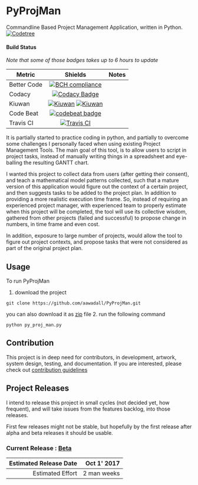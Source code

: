 
# PyProjMan
Commandline Based Project Management Application, written in Python. 
[![Codetree](https://codetree.com/images/managed-with-codetree.svg)](https://codetree.com/projects/KAo6)

#### Build Status 

 _Note that some of those badges takes up to 6 hours to update_
 
Metric      | Shields | Notes
------------|:---------:|------
Better Code | [![BCH compliance](https://bettercodehub.com/edge/badge/aawadall/PyProjMan?branch=master)](https://bettercodehub.com/) |
Codacy      | [![Codacy Badge](https://api.codacy.com/project/badge/Grade/e78e070a51a84885b5d9af3815923669)](https://www.codacy.com/app/aawadall/PyProjMan?utm_source=github.com&amp;utm_medium=referral&amp;utm_content=aawadall/PyProjMan&amp;utm_campaign=Badge_Grade) |
Kiuwan      | [![Kiuwan](https://www.kiuwan.com/github/aawadall/PyProjMan/badges/security.svg)](https://www.kiuwan.com/github/aawadall/PyProjMan) [![Kiuwan](https://www.kiuwan.com/github/aawadall/PyProjMan/badges/quality.svg)](https://www.kiuwan.com/github/aawadall/PyProjMan) |
Code Beat   | [![codebeat badge](https://codebeat.co/badges/32726467-44fd-4686-b768-60335e03a1a1)](https://codebeat.co/projects/github-com-aawadall-pyprojman-master) |
Travis CI  | [![Travis CI](https://travis-ci.org/aawadall/PyProjMan.svg?branch=master)](https://travis-ci.org/aawadall/PyProjMan) |


It is partially started to practice coding in python, and partially to overcome some challenges I personally faced when using existing Project Management Tools. 
The main goal of this tool, is to allow users to script in project tasks, instead of manually writing things in a spreadsheet and eye-balling the resulting GANTT chart.

I wanted this project to collect data from users (after getting their consent), and teach a mathematical model patterns collected, such that a mature version of this application would figure out the context of a certain project, and then suggests tasks to be added to the project plan. In addition to providing a more realistic execution time frame. 
So, instead of requiring an experienced project manager, with experienced team to properly estimate when this project will be completed, the tool will use its collective wisdom, gathered from other projects (failed and successful) to propose change in numbers, in time frame and even cost. 

In addition, exposure to large number of projects, would allow the tool to figure out project contexts, and propose tasks that were not considered as part of the original project plan. 

## Usage 
To run PyProjMan 
1. download the project 

`git clone https://github.com/aawadall/PyProjMan.git`

you can also download it as [zip][4] file 
2. run the following command 

`python py_proj_man.py`

## Contribution 
This project is in deep need for contributors, in development, artwork, system design, testing, and documentation.
If you are interested, please check out  [contribution guidelines][1]

## Project Releases
I intend to release this project in small cycles (not decided yet, how frequent), and will take issues from the features backlog, into those releases.

First few releases might not be stable, but hopefully by the first release after alpha and beta releases it should be usable.

### Current Release : [Beta][3]

Estimated Release Date | Oct 1' 2017
----------------------:|--------------:
Estimated Effort       | 2 man weeks


[1]: https://github.com/aawadall/PyProjMan/blob/master/CONTRIBUTING.md
[2]: https://github.com/aawadall/PyProjMan/milestone/1
[3]: https://github.com/aawadall/PyProjMan/milestone/2
[4]: https://github.com/aawadall/PyProjMan/archive/master.zip
